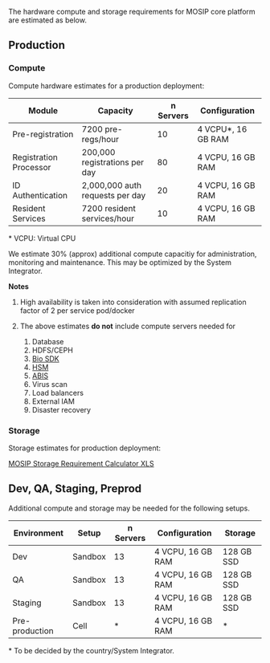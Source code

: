 The hardware compute and storage requirements for MOSIP core platform are estimated as below.

## Production
### Compute
Compute hardware estimates for a production deployment:

|Module|Capacity|n Servers|Configuration|
|---|---|---|---|
|Pre-registration | 7200 pre-regs/hour | 10 | 4 VCPU*, 16 GB RAM | 
|Registration Processor | 200,000 registrations per day | 80 | 4 VCPU, 16 GB RAM| 
|ID Authentication | 2,000,000 auth requests per day | 20 | 4 VCPU, 16 GB RAM | 
|Resident Services | 7200 resident services/hour | 10 | 4 VCPU, 16 GB RAM | 

\* VCPU:  Virtual CPU

We estimate 30% (approx) additional compute capacitiy for administration, monitoring and maintenance. This may be optimized by the System Integrator.

**Notes**

1. High availability is taken into consideration with assumed replication factor of 2 per service pod/docker
1. The above estimates **do not** include compute servers needed for

   1. Database
   1. HDFS/CEPH
   1. [Bio SDK](Biometric-SDK.md)
   1. [HSM](Hardware-Security-Module-HSM-Specifications.md)
   1. [ABIS](Automated-Biometric-Identification-System-ABIS.md)
   1. Virus scan
   1. Load balancers
   1. External IAM
   1. Disaster recovery 

### Storage
Storage estimates for production deployment:

[MOSIP Storage Requirement Calculator XLS]( https://github.com/mosip/documentation/blob/master/docs/_sources/hardware_sizing/MOSIP_Storage_Estimate-v1.1.xlsx)


## Dev, QA, Staging, Preprod
Additional compute and storage may be needed for the following setups.

| Environment | Setup | n Servers | Configuration | Storage |
|---|---|---|---|---|
| Dev | Sandbox | 13 | 4 VCPU, 16 GB RAM | 128 GB SSD|
| QA | Sandbox | 13 | 4 VCPU, 16 GB RAM | 128 GB SSD|
| Staging | Sandbox | 13 | 4 VCPU, 16 GB RAM | 128 GB SSD|
| Pre-production | Cell | * | 4 VCPU, 16 GB RAM | * |

\* To be decided by the country/System Integrator.
